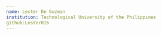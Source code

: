 ```yaml
---
name: Lester De Guzman
institution: Technological University of the Philippines
github:Lester016
---
```

